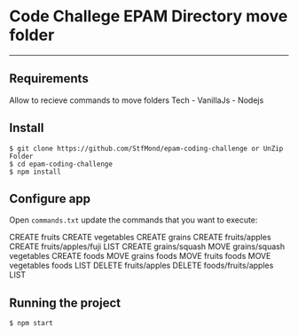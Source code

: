 # Code Challege EPAM Directory move folder

---

## Requirements

Allow to recieve commands to move folders
Tech - VanillaJs - Nodejs

## Install

    $ git clone https://github.com/StfMond/epam-coding-challenge or UnZip Folder
    $ cd epam-coding-challenge
    $ npm install

## Configure app

Open `commands.txt` update the commands that you want to execute:

CREATE fruits
CREATE vegetables
CREATE grains
CREATE fruits/apples
CREATE fruits/apples/fuji
LIST
CREATE grains/squash
MOVE grains/squash vegetables
CREATE foods
MOVE grains foods
MOVE fruits foods
MOVE vegetables foods
LIST
DELETE fruits/apples
DELETE foods/fruits/apples
LIST

## Running the project

    $ npm start
